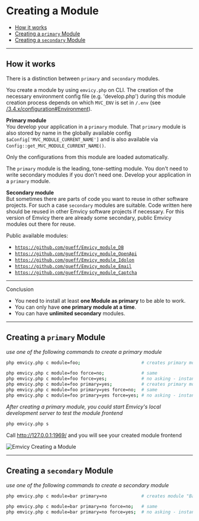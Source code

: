 
# Creating a Module

- [How it works](#how-it-works)
- [Creating a `primary` Module](#creating-a-primary-module)
- [Creating a `secondary` Module](#creating-a-secondary-module)

---

<a id="how-it-works"></a>
## How it works

There is a distinction between `primary` and `secondary` modules.

You create a module by using `emvicy.php` on CLI. The creation of the necessary environment config file (e.g. 'develop.php') during this module creation process depends on which `MVC_ENV` is set in `/.env` (see [/3.4.x/configuration#Environment](/3.4.x/configuration#Environment)).

**Primary module**    
You develop your application in a `primary` module.
That `primary` module is also stored by name in the globally available config `$aConfig['MVC_MODULE_CURRENT_NAME']` and is also available via `Config::get_MVC_MODULE_CURRENT_NAME()`.

Only the configurations from this module are loaded automatically.

The `primary` module is the leading, tone-setting module.
You don't need to write secondary modules if you don't need one. Develop your application in a `primary` module.

**Secondary module**  
But sometimes there are parts of code you want to reuse in other software projects.
For such a case `secondary` modules are suitable. Code written here should be reused in other Emvicy software projects if necessary.
For this version of Emvicy there are already some secondary, public Emvicy modules out there for reuse.

Public available modules:  
- <a href="https://github.com/gueff/Emvicy_module_DB" target="_blank">`https://github.com/gueff/Emvicy_module_DB`</a>
- <a href="https://github.com/gueff/Emvicy_module_OpenApi" target="_blank">`https://github.com/gueff/Emvicy_module_OpenApi`</a>
- <a href="https://github.com/gueff/Emvicy_module_Idolon" target="_blank">`https://github.com/gueff/Emvicy_module_Idolon`</a>
- <a href="https://github.com/gueff/Emvicy_module_Email" target="_blank">`https://github.com/gueff/Emvicy_module_Email`</a>
- <a href="https://github.com/gueff/Emvicy_module_Captcha" target="_blank">`https://github.com/gueff/Emvicy_module_Captcha`</a>

---

Conclusion

- You need to install at least **one Module as primary** to be able to work.
- You can only have **one primary module at a time**.
- You can have **unlimited secondary** modules.

---

<a id="creating-a-primary-module"></a>
## Creating a `primary` Module

_use one of the following commands to create a primary module_  
~~~bash
php emvicy.php c module=foo;                       # creates primary module "Foo"; asks if modulename is correct
~~~
~~~bash
php emvicy.php c module=foo force=no;              # same
php emvicy.php c module=foo force=yes;             # no asking - instantly creating of primary module "Foo"
php emvicy.php c module=foo primary=yes;           # creates primary module "Foo"; asks if modulename is correct
php emvicy.php c module=foo primary=yes force=no;  # same
php emvicy.php c module=foo primary=yes force=yes; # no asking - instantly creating of primary module "Foo"
~~~

_After creating a primary module, you could start Emvicy's local development server to test the module frontend_
~~~bash
php emvicy.php s
~~~

Call http://127.0.0.1:1969/ and you will see your created module frontend

![Emvicy Creating a Module](/doc/3.4.x/getting-started/mymvc-creating-a-module.png)

---

<a id="creating-a-secondary-module"></a>
## Creating a `secondary` Module

_use one of the following commands to create a secondary module_
~~~bash
php emvicy.php c module=bar primary=no             # creates module "Bar" as a secondary module; asks if modulename is correct
~~~
~~~bash
php emvicy.php c module=bar primary=no force=no;   # same
php emvicy.php c module=bar primary=no force=yes;  # no asking - instantly creating of secondary module "Baz"
~~~

